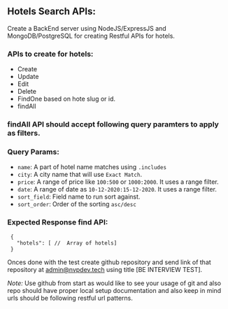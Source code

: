 ## Hotels Search APIs:
Create a BackEnd server using NodeJS/ExpressJS and MongoDB/PostgreSQL for creating Restful APIs for hotels.


### APIs to create for hotels:
* Create
* Update
* Edit
* Delete
* FindOne based on hote slug or id.
* findAll


### findAll API should accept following query paramters to apply as filters.

### Query Params:
 
 * `name`: A part of hotel name matches using `.includes`
 * `city`: A city name that will use `Exact Match`.
 * `price`: A range of price like `100:500` or `1000:2000`. It uses a range filter.
 * `date`: A range of date as `10-12-2020:15-12-2020`. It uses a range filter.
 * `sort_field`: Field name to run sort against.
 * `sort_order`: Order of the sorting `asc/desc`


### Expected Response find API:

 ```
  {
    "hotels": [ //  Array of hotels]
  }
 ```

Onces done with the test create github repository and send link of that repository at admin@nvpdev.tech using title [BE INTERVIEW TEST].

_Note:_ Use github from start as would like to see your usage of git and also repo should have proper local setup documentation and also keep in mind urls should be following restful url patterns.
